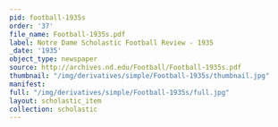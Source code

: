 ```yaml
---
pid: football-1935s
order: '37'
file_name: Football-1935s.pdf
label: Notre Dame Scholastic Football Review - 1935
_date: '1935'
object_type: newspaper
source: http://archives.nd.edu/Football/Football-1935s.pdf
thumbnail: "/img/derivatives/simple/Football-1935s/thumbnail.jpg"
manifest:
full: "/img/derivatives/simple/Football-1935s/full.jpg"
layout: scholastic_item
collection: scholastic
---
```

